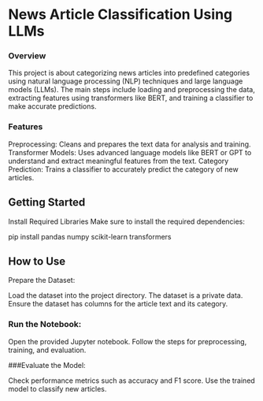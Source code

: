 # News Article Classification Using LLMs
### Overview
This project is about categorizing news articles into predefined categories using natural language processing (NLP) techniques and large language models (LLMs). The main steps include loading and preprocessing the data, extracting features using transformers like BERT, and training a classifier to make accurate predictions.

### Features
Preprocessing: Cleans and prepares the text data for analysis and training.
Transformer Models: Uses advanced language models like BERT or GPT to understand and extract meaningful features from the text.
Category Prediction: Trains a classifier to accurately predict the category of new articles.
## Getting Started
Install Required Libraries
Make sure to install the required dependencies:

pip install pandas numpy scikit-learn transformers


## How to Use
Prepare the Dataset:

Load the dataset into the project directory. The dataset is a private data.
Ensure the dataset has columns for the article text and its category.
### Run the Notebook:

Open the provided Jupyter notebook.
Follow the steps for preprocessing, training, and evaluation.

###Evaluate the Model:

Check performance metrics such as accuracy and F1 score.
Use the trained model to classify new articles.
